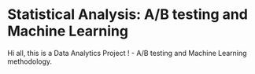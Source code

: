 # Statistical Analysis: A/B testing and Machine Learning

Hi all, this is a Data Analytics Project ! - A/B testing and Machine Learning methodology.




